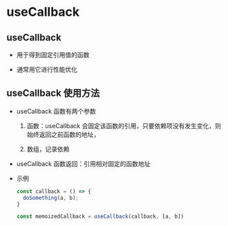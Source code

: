 # useCallback

## useCallback

  - 用于得到固定引用值的函数

  - 通常用它进行性能优化

## useCallback 使用方法

  - useCallback 函数有两个参数

    1.  函数：useCallback 会固定该函数的引用，只要依赖项没有发生变化，则始终返回之前函数的地址，

    2.  数组，记录依赖

  - useCallback 函数返回：引用相对固定的函数地址

  - 示例

    ```javascript
    const callback = () => {
      doSomething(a, b);
    }

    const memoizedCallback = useCallback(callback, [a, b])
    ```
